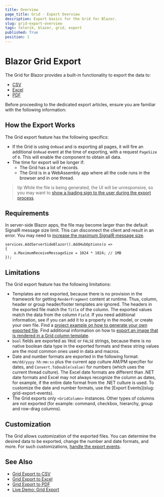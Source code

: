 ```yaml
---
title: Overview
page_title: Grid - Export Overview
description: Export basics for the Grid for Blazor.
slug: grid-export-overview
tags: telerik, blazor, grid, export
published: True
position: 1
---
```


# Blazor Grid Export

The Grid for Blazor provides a built-in functionality to export the data to:
* [CSV](slug:grid-export-csv)
* [Excel](slug:grid-export-excel)
* [PDF](slug:grid-export-pdf)

Before proceeding to the dedicated export articles, ensure you are familiar with the following information:

## How the Export Works

The Grid export feature has the following specifics:

* If the Grid is using `OnRead` and is exporting all pages, it will fire an additional `OnRead` event at the time of exporting, with a request `PageSize` of `0`. This will enable the component to obtain all data.
* The time for export will be longer if:
    * The Grid has a lot of records.
    * The Grid is in a WebAssembly app where all the code runs in the browser and in one thread.

>tip While the file is being generated, the UI will be unresponsive, so you may want to [show a loading sign to the user during the export process](slug:grid-kb-show-loader-while-exporting).

## Requirements

In server-side Blazor apps, the file may become larger than the default SignalR message size limit. This can disconnect the client and result in an error. You may need to [increase the maximum SignalR message size](slug:common-kb-increase-signalr-max-message-size).

````C#.skip-repl
services.AddServerSideBlazor().AddHubOptions(o =>
{
    o.MaximumReceiveMessageSize = 1024 * 1024; // 1MB
});
````

## Limitations

The Grid export feature has the following limitations:

* Templates are not exported, because there is no provision in the framework for getting `RenderFragment` content at runtime. Thus, column, header or group header/footer templates are ignored. The headers in the exported file match the `Title` of the column. The exported values match the data from the column `Field`. If you need additional information, see if you can add it to a property in the model, or create your own file. Find a [project example on how to generate your own exported file](https://feedback.telerik.com/blazor/1485764-customize-the-Pdf-file-before-it-gets-to-the-client). Find additional information on how to [export an image that is rendered in a Grid column template](slug:grid-export-image-column-excel).
* `bool` fields are exported as `TRUE` or `FALSE` strings, because there is no native boolean data type in the exported formats and these string values are the most common ones used in data and macros.
* Date and number formats are exported in the following format: `mm/dd/yyyy hh:mm:ss` plus the current app culture AM/PM specifier for dates, and `Convert.ToDouble(value)` for numbers (which uses the current thread culture). The Excel date formats are different than .NET date formats and Excel may not always recognize the column as dates, for example, if the entire date format from the .NET culture is used. To customize the date and number formats, use the [Export Events](slug: grid-export-events).
* The Grid exports only `<GridColumn>` instances. Other types of columns are not exported (for example: command, checkbox, hierarchy, group and row-drag columns).

## Customization

The Grid allows customization of the exported files. You can determine the desired data to be exported, change the number and date formats, and more. For such customizations, [handle the export events](slug:grid-export-events).

## See Also

* [Grid Export to CSV](slug:grid-export-csv)
* [Grid Export to Excel](slug:grid-export-excel)
* [Grid Export to PDF](slug:grid-export-pdf)
* [Live Demo: Grid Export](https://demos.telerik.com/blazor-ui/grid/export)
